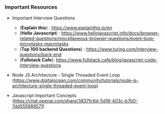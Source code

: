 ### Important Resources 
- Important Interview Questions 
    - (**Explain this**) : https://www.explainthis.io/en
    - (**Hello Javascript**) : https://www.hellojavascript.info/docs/browser-related-questions/miscellaneous-browser-questions/event-loop-microtasks-macrotasks
    - (**Top 100 backend Questions**) : https://www.turing.com/interview-questions/back-end
    - (**Fullstack Cafe**): https://www.fullstack.cafe/blog/javascript-code-interview-questions 

- Node JS Architecture - Single Threaded Event Loop (https://www.digitalocean.com/community/tutorials/node-js-architecture-single-threaded-event-loop)

- Javascript Important Concepts (https://chat.openai.com/share/3837fc6d-5d18-403c-b7b0-7dd555989571)

